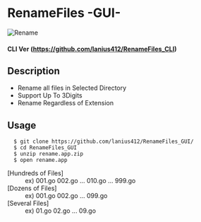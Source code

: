 # RenameFiles -GUI-
![Rename](https://user-images.githubusercontent.com/39426713/104848525-b084f700-5928-11eb-99b7-c97c085217ea.gif)

#### CLI Ver (https://github.com/lanius412/RenameFiles_CLI)

## Description
* Rename all files in Selected Directory
* Support Up To 3Digits
* Rename Regardless of Extension

## Usage
```
  $ git clone https://github.com/lanius412/RenameFiles_GUI/
  $ cd RenameFiles_GUI
  $ unzip rename.app.zip
  $ open rename.app
```


<dl>
  <dt>[Hundreds of Files]</dt>
  <dd>ex) 001.go 002.go ... 010.go ... 999.go</dd>
  <dt>[Dozens of Files]</dt>
  <dd> ex) 001.go 002.go ... 099.go</dd>
  <dt>[Several Files]</dt>
  <dd>ex) 01.go 02.go ... 09.go</dd>
</dl>
